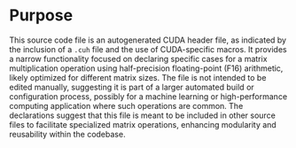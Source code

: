 # Purpose
This source code file is an autogenerated CUDA header file, as indicated by the inclusion of a `.cuh` file and the use of CUDA-specific macros. It provides a narrow functionality focused on declaring specific cases for a matrix multiplication operation using half-precision floating-point (F16) arithmetic, likely optimized for different matrix sizes. The file is not intended to be edited manually, suggesting it is part of a larger automated build or configuration process, possibly for a machine learning or high-performance computing application where such operations are common. The declarations suggest that this file is meant to be included in other source files to facilitate specialized matrix operations, enhancing modularity and reusability within the codebase.
